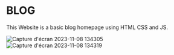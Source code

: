 # BLOG
This Website is a basic blog homepage using HTML CSS and JS.


![Capture d'écran 2023-11-08 134305](https://github.com/Nizarartuol/BLOG/assets/73958657/5bb19bea-2878-40bc-b3d6-18b8515dfcb0)
![Capture d'écran 2023-11-08 134319](https://github.com/Nizarartuol/BLOG/assets/73958657/94d4cee4-e4d7-44ca-8617-8ebfdab06d32)
